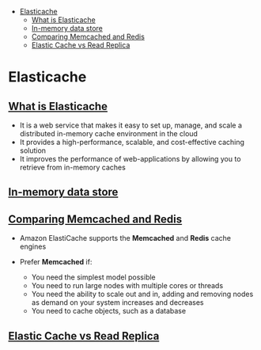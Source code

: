 - [Elasticache](#elasticache)
  - [What is Elasticache](#what-is-elasticache)
  - [In-memory data store](#in-memory-data-store)
  - [Comparing Memcached and Redis](#comparing-memcached-and-redis)
  - [Elastic Cache vs Read Replica](#elastic-cache-vs-read-replica)

# Elasticache

## [What is Elasticache](https://docs.aws.amazon.com/AmazonElastiCache/latest/red-ug/WhatIs.html)

- It is a web service that makes it easy to set up, manage, and scale a distributed in-memory cache environment in the cloud
- It provides a high-performance, scalable, and cost-effective caching solution
- It improves the performance of web-applications by allowing you to retrieve from in-memory caches

## [In-memory data store](https://docs.aws.amazon.com/AmazonElastiCache/latest/red-ug/elasticache-use-cases.html#elasticache-use-cases-data-store)

## [Comparing Memcached and Redis](https://docs.aws.amazon.com/AmazonElastiCache/latest/red-ug/SelectEngine.html)

- Amazon ElastiCache supports the **Memcached** and **Redis** cache engines

- Prefer **Memcached** if:
  - You need the simplest model possible
  - You need to run large nodes with multiple cores or threads
  - You need the ability to scale out and in, adding and removing nodes as demand on your system increases and decreases
  - You need to cache objects, such as a database

## [Elastic Cache vs Read Replica](https://acloud.guru/forums/aws-certified-solutions-architect-associate/discussion/-Ke_GPS6RLo8eHaXIR_t/elasticache_vs_read_replica)